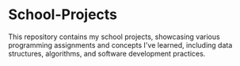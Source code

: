 # School-Projects
 This repository contains my school projects, showcasing various programming assignments and concepts I've learned, including data structures, algorithms, and software development practices.
